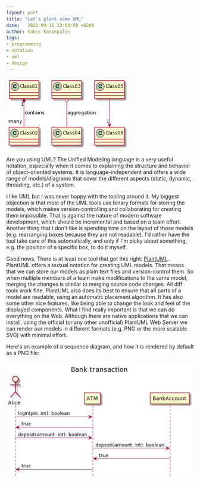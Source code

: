 ```yaml
---
layout: post
title: "Let's plant some UML"
date:   2021-09-11 13:00:00 +0200
author: Sakis Kasampalis
tags:
- programming
- notation
- uml
- design
---
```


![UML class diagram](/assets/uml.png) 

Are you using UML? The Unified Modeling language is a very useful notation, especially when it comes to explaining the structure and behavior of object-oriented systems. It is language-independent and offers a wide range of models/diagrams that cover the different aspects (static, dynamic, threading, etc.) of a system.

I like UML but I was never happy with the tooling around it. My biggest objection is that most of the UML tools use binary formats for storing the models, which makes version-controlling and collaborating for creating them impossible. That is against the nature of modern software development, which should be incremental and based on a team effort. Another thing that I don't like is spending time on the layout of those models (e.g. rearranging boxes because they are not readable). I'd rather have the tool take care of this automatically, and only if I'm picky about something, e.g. the position of a specific box, to do it myself.

Good news. There is at least one tool that got this right: [PlantUML](https://plantuml.com). PlantUML offers a textual notation for creating UML models. That means that we can store our models as plain text files and version-control them. So when multiple members of a team make modifications to the same model, merging the changes is similar to merging source code changes. All diff tools work fine. PlantUML also does its best to ensure that all parts of a model are readable, using an automatic placement algorithm. It has also some other nice features, like being able to change the look and feel of the displayed components. What I find really important is that we can do everything on the Web. Although there are native applications that we can install, using the official (or any other unofficial) PlantUML Web Server we can render our models in different formats (e.g. PNG or the more scalable SVG) with minimal effort.

Here's an example of a sequence diagram, and how it is rendered by default as a PNG file:

<script src="https://gist.github.com/faif/fc541deea2bf29f13e97d21234a279a2.js"></script>

![UML sequence diagram](/assets/uml-sequence.png)

